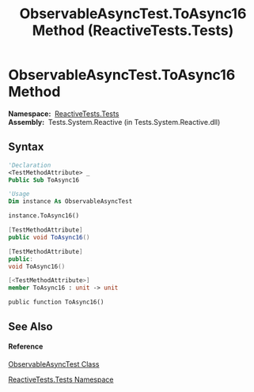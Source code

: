 ﻿---
title: ObservableAsyncTest.ToAsync16 Method  (ReactiveTests.Tests)
TOCTitle: ToAsync16 Method
ms:assetid: M:ReactiveTests.Tests.ObservableAsyncTest.ToAsync16
ms:mtpsurl: https://msdn.microsoft.com/en-us/library/reactivetests.tests.observableasynctest.toasync16(v=VS.103)
ms:contentKeyID: 36620819
ms.date: 06/28/2011
mtps_version: v=VS.103
f1_keywords:
- ReactiveTests.Tests.ObservableAsyncTest.ToAsync16
dev_langs:
- CSharp
- JScript
- VB
- FSharp
- c++
---

# ObservableAsyncTest.ToAsync16 Method

**Namespace:**  [ReactiveTests.Tests](hh289046\(v=vs.103\).md)  
**Assembly:**  Tests.System.Reactive (in Tests.System.Reactive.dll)

## Syntax

``` vb
'Declaration
<TestMethodAttribute> _
Public Sub ToAsync16
```

``` vb
'Usage
Dim instance As ObservableAsyncTest

instance.ToAsync16()
```

``` csharp
[TestMethodAttribute]
public void ToAsync16()
```

``` c++
[TestMethodAttribute]
public:
void ToAsync16()
```

``` fsharp
[<TestMethodAttribute>]
member ToAsync16 : unit -> unit 
```

``` jscript
public function ToAsync16()
```

## See Also

#### Reference

[ObservableAsyncTest Class](hh314747\(v=vs.103\).md)

[ReactiveTests.Tests Namespace](hh289046\(v=vs.103\).md)


